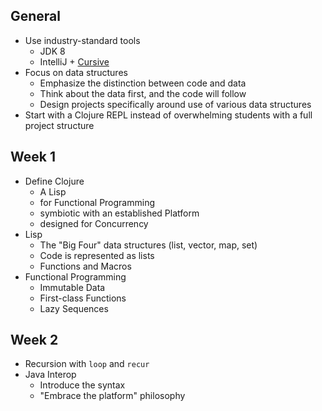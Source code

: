 ## General

* Use industry-standard tools
  * JDK 8
  * IntelliJ + [Cursive](https://cursiveclojure.com/)
* Focus on data structures
  * Emphasize the distinction between code and data
  * Think about the data first, and the code will follow
  * Design projects specifically around use of various data structures
* Start with a Clojure REPL instead of overwhelming students with a full project structure

## Week 1

* Define Clojure
  * A Lisp
  * for Functional Programming
  * symbiotic with an established Platform
  * designed for Concurrency
* Lisp
  * The "Big Four" data structures (list, vector, map, set)
  * Code is represented as lists
  * Functions and Macros
* Functional Programming
  * Immutable Data
  * First-class Functions
  * Lazy Sequences

## Week 2

* Recursion with `loop` and `recur`
* Java Interop
  * Introduce the syntax
  * "Embrace the platform" philosophy
